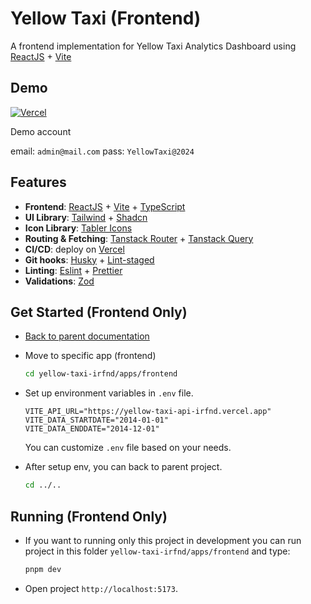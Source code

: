 # Yellow Taxi (Frontend)

A frontend implementation for Yellow Taxi Analytics Dashboard using [ReactJS](https://react.dev/) + [Vite](https://vite.dev/)

## Demo

[![Vercel](https://img.shields.io/badge/open%20frontend-%23000000.svg?style=for-the-badge&logo=vercel&logoColor=white)](https://yellow-taxi-irfnd.vercel.app)

Demo account

email: `admin@mail.com` pass: `YellowTaxi@2024`

## Features

- **Frontend**: [ReactJS](https://react.dev/) + [Vite](https://vite.dev/) + [TypeScript](https://www.typescriptlang.org/)
- **UI Library**: [Tailwind](https://tailwindcss.com/) + [Shadcn](https://ui.shadcn.com/)
- **Icon Library**: [Tabler Icons](https://tabler.io/icons)
- **Routing & Fetching**: [Tanstack Router](https://tanstack.com/router/latest) + [Tanstack Query](https://tanstack.com/query/latest)
- **CI/CD**: deploy on [Vercel](https://vercel.com/)
- **Git hooks**: [Husky](https://github.com/typicode/husky) + [Lint-staged](https://github.com/okonet/lint-staged)
- **Linting**: [Eslint](https://eslint.org/) + [Prettier](https://prettier.io/)
- **Validations**: [Zod](https://zod.dev/)

## Get Started (Frontend Only)

- [Back to parent documentation]()
- Move to specific app (frontend)
  ```bash
  cd yellow-taxi-irfnd/apps/frontend
  ```
- Set up environment variables in `.env` file.

  ```env
  VITE_API_URL="https://yellow-taxi-api-irfnd.vercel.app"
  VITE_DATA_STARTDATE="2014-01-01"
  VITE_DATA_ENDDATE="2014-12-01"
  ```

  You can customize `.env` file based on your needs.

- After setup env, you can back to parent project.

  ```bash
  cd ../..
  ```

## Running (Frontend Only)

- If you want to running only this project in development you can run project in this folder `yellow-taxi-irfnd/apps/frontend` and type:
  ```bash
  pnpm dev
  ```
- Open project `http://localhost:5173`.
